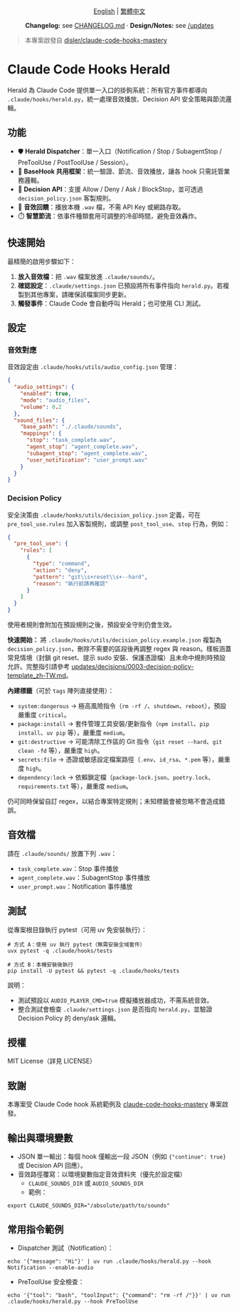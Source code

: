 <div align="center">

[English](./README.md) | [繁體中文](./README_zh-TW.md)

**Changelog:** see [CHANGELOG.md](./CHANGELOG.md) · **Design/Notes:** see [/updates](./updates/)

</div>

> 本專案啟發自 [disler/claude-code-hooks-mastery](https://github.com/disler/claude-code-hooks-mastery)

# Claude Code Hooks Herald

Herald 為 Claude Code 提供單一入口的掛鉤系統：所有官方事件都導向 `.claude/hooks/herald.py`，統一處理音效播放、Decision API 安全策略與節流邏輯。

## 功能

- 🛡️ **Herald Dispatcher**：單一入口（Notification / Stop / SubagentStop / PreToolUse / PostToolUse / Session）。
- 🧩 **BaseHook 共用框架**：統一驗證、節流、音效播放，讓各 hook 只需託管業務邏輯。
- 🧠 **Decision API**：支援 Allow / Deny / Ask / BlockStop，並可透過 `decision_policy.json` 客製規則。
- 🔔 **音效回饋**：播放本機 `.wav` 檔，不需 API Key 或網路存取。
- ⏱️ **智慧節流**：依事件種類套用可調整的冷卻時間，避免音效轟炸。

## 快速開始

最精簡的啟用步驟如下：

1. **放入音效檔**：把 `.wav` 檔案放進 `.claude/sounds/`。
2. **確認設定**：`.claude/settings.json` 已預設將所有事件指向 `herald.py`。若複製到其他專案，請確保該檔案同步更新。
3. **觸發事件**：Claude Code 會自動呼叫 Herald；也可使用 CLI 測試。

## 設定

### 音效對應

音效設定由 `.claude/hooks/utils/audio_config.json` 管理：

```json
{
  "audio_settings": {
    "enabled": true,
    "mode": "audio_files",
    "volume": 0.2
  },
  "sound_files": {
    "base_path": "./.claude/sounds",
    "mappings": {
      "stop": "task_complete.wav",
      "agent_stop": "agent_complete.wav",
      "subagent_stop": "agent_complete.wav",
      "user_notification": "user_prompt.wav"
    }
  }
}
```

### Decision Policy

安全決策由 `.claude/hooks/utils/decision_policy.json` 定義，可在 `pre_tool_use.rules` 加入客製規則，或調整 `post_tool_use`、`stop` 行為，例如：

```json
{
  "pre_tool_use": {
    "rules": [
      {
        "type": "command",
        "action": "deny",
        "pattern": "git\\s+reset\\s+--hard",
        "reason": "執行前請再確認"
      }
    ]
  }
}
```

使用者規則會附加在預設規則之後，預設安全守則仍會生效。

**快速開始：** 將 `.claude/hooks/utils/decision_policy.example.json` 複製為 `decision_policy.json`，刪除不需要的區段後再調整 regex 與 reason。樣板涵蓋常見情境（封鎖 git reset、提示 sudo 安裝、保護憑證檔）且未命中規則時預設允許。完整指引請參考 [updates/decisions/0003-decision-policy-template_zh-TW.md](./updates/decisions/0003-decision-policy-template_zh-TW.md)。

**內建標籤**（可於 `tags` 陣列直接使用）：

- `system:dangerous` → 極高風險指令（`rm -rf /`、`shutdown`、`reboot`），預設嚴重度 `critical`。
- `package:install` → 套件管理工具安裝/更新指令（`npm install`、`pip install`、`uv pip` 等），嚴重度 `medium`。
- `git:destructive` → 可能清除工作區的 Git 指令（`git reset --hard`、`git clean -fd` 等），嚴重度 `high`。
- `secrets:file` → 憑證或敏感設定檔案路徑（`.env`、`id_rsa`、`*.pem` 等），嚴重度 `high`。
- `dependency:lock` → 依賴鎖定檔（`package-lock.json`、`poetry.lock`、`requirements.txt` 等），嚴重度 `medium`。

仍可同時保留自訂 regex，以結合專案特定規則；未知標籤會被忽略不會造成錯誤。

## 音效檔

請在 `.claude/sounds/` 放置下列 `.wav`：

- `task_complete.wav`：Stop 事件播放
- `agent_complete.wav`：SubagentStop 事件播放
- `user_prompt.wav`：Notification 事件播放

## 測試

從專案根目錄執行 pytest（可用 uv 免安裝執行）：

```
# 方式 A：使用 uv 執行 pytest（無需安裝全域套件）
uvx pytest -q .claude/hooks/tests

# 方式 B：本機安裝後執行
pip install -U pytest && pytest -q .claude/hooks/tests
```

說明：
- 測試預設以 `AUDIO_PLAYER_CMD=true` 模擬播放器成功，不需系統音效。
- 整合測試會檢查 `.claude/settings.json` 是否指向 `herald.py`，並驗證 Decision Policy 的 deny/ask 邏輯。

## 授權

MIT License（詳見 LICENSE）

## 致謝

本專案受 Claude Code hook 系統範例及 [claude-code-hooks-mastery](https://github.com/disler/claude-code-hooks-mastery) 專案啟發。

## 輸出與環境變數

- JSON 單一輸出：每個 hook 僅輸出一段 JSON（例如 `{"continue": true}` 或 Decision API 回應）。
- 音效路徑覆寫：以環境變數指定音效資料夾（優先於設定檔）
  - `CLAUDE_SOUNDS_DIR` 或 `AUDIO_SOUNDS_DIR`
  - 範例：

```
export CLAUDE_SOUNDS_DIR="/absolute/path/to/sounds"
```

## 常用指令範例

- Dispatcher 測試（Notification）：

```
echo '{"message": "Hi"}' | uv run .claude/hooks/herald.py --hook Notification --enable-audio
```

- PreToolUse 安全檢查：

```
echo '{"tool": "bash", "toolInput": {"command": "rm -rf /"}}' | uv run .claude/hooks/herald.py --hook PreToolUse
```
